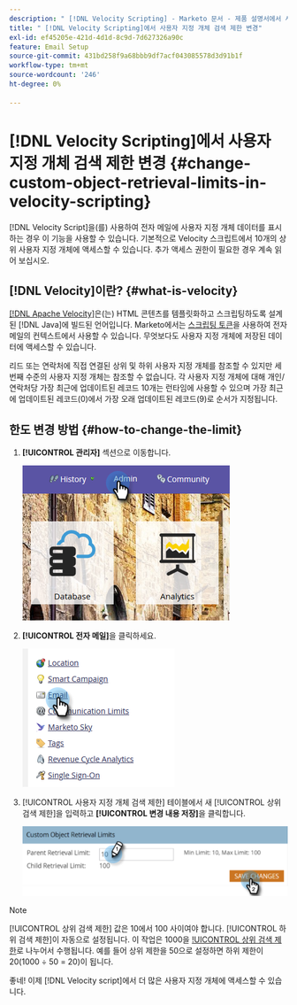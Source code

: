 ```yaml
---
description: " [!DNL Velocity Scripting] - Marketo 문서 - 제품 설명서에서 사용자 지정 개체 검색 제한 변경"
title: " [!DNL Velocity Scripting]에서 사용자 지정 개체 검색 제한 변경"
exl-id: ef45205e-421d-4d1d-8c9d-7d627326a90c
feature: Email Setup
source-git-commit: 431bd258f9a68bbb9df7acf043085578d3d91b1f
workflow-type: tm+mt
source-wordcount: '246'
ht-degree: 0%

---
```


# [!DNL Velocity Scripting]에서 사용자 지정 개체 검색 제한 변경 {#change-custom-object-retrieval-limits-in-velocity-scripting}

[!DNL Velocity Script]을(를) 사용하여 전자 메일에 사용자 지정 개체 데이터를 표시하는 경우 이 기능을 사용할 수 있습니다. 기본적으로 Velocity 스크립트에서 10개의 상위 사용자 지정 개체에 액세스할 수 있습니다. 추가 액세스 권한이 필요한 경우 계속 읽어 보십시오.

## [!DNL Velocity]이란? {#what-is-velocity}

[[!DNL Apache Velocity]](https://velocity.apache.org/)은(는) HTML 콘텐츠를 템플릿화하고 스크립팅하도록 설계된 [!DNL Java]에 빌드된 언어입니다. Marketo에서는 [스크립팅 토큰](/help/marketo/product-docs/email-marketing/general/using-tokens/create-an-email-script-token.md)을 사용하여 전자 메일의 컨텍스트에서 사용할 수 있습니다. 무엇보다도 사용자 지정 개체에 저장된 데이터에 액세스할 수 있습니다.

리드 또는 연락처에 직접 연결된 상위 및 하위 사용자 지정 개체를 참조할 수 있지만 세 번째 수준의 사용자 지정 개체는 참조할 수 없습니다. 각 사용자 지정 개체에 대해 개인/연락처당 가장 최근에 업데이트된 레코드 10개는 런타임에 사용할 수 있으며 가장 최근에 업데이트된 레코드(0)에서 가장 오래 업데이트된 레코드(9)로 순서가 지정됩니다.

## 한도 변경 방법 {#how-to-change-the-limit}

1. **[!UICONTROL 관리자]** 섹션으로 이동합니다.

   ![](assets/change-custom-object-retrieval-limits-in-velocity-scripting-1.png)

1. **[!UICONTROL 전자 메일]**&#x200B;을 클릭하세요.

   ![](assets/change-custom-object-retrieval-limits-in-velocity-scripting-2.png)

1. [!UICONTROL 사용자 지정 개체 검색 제한] 테이블에서 새 [!UICONTROL 상위 검색 제한]을 입력하고 **[!UICONTROL 변경 내용 저장]**&#x200B;을 클릭합니다.

   ![](assets/change-custom-object-retrieval-limits-in-velocity-scripting-3.png)

>[!NOTE]
>
>[!UICONTROL 상위 검색 제한] 값은 10에서 100 사이여야 합니다. [!UICONTROL 하위 검색 제한]이 자동으로 설정됩니다. 이 작업은 1000을 [!UICONTROL 상위 검색 제한](으)로 나누어서 수행됩니다. 예를 들어 상위 제한을 50으로 설정하면 하위 제한이 20(1000 ÷ 50 = 20)이 됩니다.

좋네! 이제 [!DNL Velocity script]에서 더 많은 사용자 지정 개체에 액세스할 수 있습니다.
